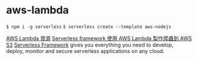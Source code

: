 # aws-lambda

`$ npm i -g serverless`
`$ serverless create --template aws-nodejs`

[AWS Lambda 資源](https://aws.amazon.com/tw/lambda/resources/?aws-lambda-resources-blog.sort-by=item.additionalFields.createdDate&aws-lambda-resources-blog.sort-order=desc#Workshops_.26_Tutorials)
[Serverless framework 使用 AWS Lambda 製作爬蟲到 AWS S3](https://zh.data-driven.blog/2019/10/12/serverless-framework-使用-aws-lambda-製作爬蟲到-aws-s3/)
[Serverless Framework](https://serverless.com/) gives you everything you need to develop, deploy, monitor and secure serverless applications on any cloud.
